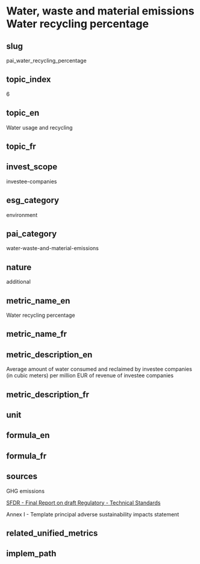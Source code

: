 # Water, waste and material emissions Water recycling percentage


## slug

pai_water_recycling_percentage

## topic_index

6

## topic_en

Water usage and recycling

## topic_fr



## invest_scope

investee-companies

## esg_category

environment

## pai_category

water-waste-and-material-emissions

## nature

additional

## metric_name_en

Water recycling percentage

## metric_name_fr



## metric_description_en

Average amount of water consumed and reclaimed by investee companies (in cubic meters) per million EUR of revenue of investee companies

## metric_description_fr



## unit



## formula_en



## formula_fr



## sources


GHG emissions  

[SFDR - Final Report on draft Regulatory - Technical Standards](https://www.eiopa.europa.eu/sites/default/files/publications/reports/jc-2021-03-joint-esas-final-report-on-rts-under-sfdr.pdf)  

Annex I - Template principal adverse sustainability impacts statement
 

## related_unified_metrics



## implem_path


            